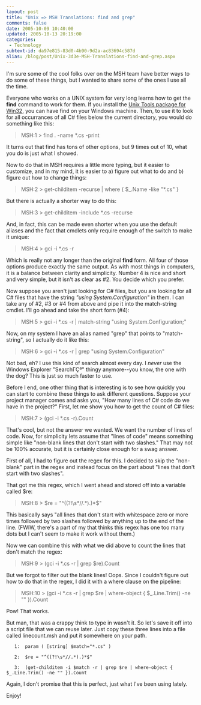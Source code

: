 ```yaml
---
layout: post
title: "Unix => MSH Translations: find and grep"
comments: false
date: 2005-10-09 10:40:00
updated: 2005-10-13 20:19:00
categories:
 - Technology
subtext-id: da97e815-83d0-4b90-9d2a-ac83694c587d
alias: /blog/post/Unix-3d3e-MSH-Translations-find-and-grep.aspx
---
```



I'm sure some of the cool folks over on the MSH team have better ways to do some of these things, but I wanted to share some of the ones I use all the time.

Everyone who works on a UNIX system for very long learns how to get the **find** command to work for them. If you install the [Unix Tools package for Win32](http://unxutils.sourceforge.net/), you can have find on your Windows machine. Then, to use it to look for all occurrances of all C# files below the current directory, you would do something like this:

> MSH:1 > find . -name *.cs -print

It turns out that find has tons of other options, but 9 times out of 10, what you do is just what I showed.

Now to do that in MSH requires a little more typing, but it easier to customize, and in my mind, it is easier to a) figure out what to do and b) figure out how to change things:

> MSH:2 > get-childitem -recurse | where { $_.Name -like "*.cs" }

But there is actually a shorter way to do this:

> MSH:3 > get-childitem -include *.cs -recurse

And, in fact, this can be made even shorter when you use the default aliases and the fact that cmdlets only require enough of the switch to make it unique:

> MSH:4 > gci -i *.cs -r

Which is really not any longer than the original **find** form. All four of those options produce exactly the same output. As with most things in computers, it is a balance between clarity and simplicity. Number 4 is nice and short and very simple, but it isn't as clear as #2. You decide which you prefer.

Now suppose you aren't just looking for C# files, but you are looking for all C# files that have the string _"using System.Configuration"_ in them. I can take any of #2, #3 or #4 from above and pipe it into the match-string cmdlet. I'll go ahead and take the short form (#4):

> MSH:5 > gci -i *.cs -r | match-string "using System.Configuration;"

Now, on my system I have an alias named "grep" that points to "match-string", so I actually do it like this:

> MSH:6 > gci -i *.cs -r | grep "using System.Configuration"

Not bad, eh? I use this kind of search almost every day. I _never_ use the Windows Explorer "SearchΓÇª" thingy anymore--you know, the one with the dog? This is just so much faster to use.

Before I end, one other thing that is interesting is to see how quickly you can start to combine these things to ask different questions. Suppose your project manager comes and asks you, "How many lines of C# code do we have in the project?" First, let me show you how to get the count of C# files:

> MSH:7 > (gci -i *.cs -r).Count

That's cool, but not the answer we wanted. We want the number of lines of code. Now, for simplicity lets assume that "lines of code" means something simple like "non-blank lines that don't start with two slashes." That may not be 100% accurate, but it is certainly close enough for a swag answer.

First of all, I had to figure out the regex for this. I decided to skip the "non-blank" part in the regex and instead focus on the part about "lines that don't start with two slashes".

That got me this regex, which I went ahead and stored off into a variable called $re:

> MSH:8 > $re = "^((?!\s*//.*).)*$"

This basically says "all lines that don't start with whitespace zero or more times followed by two slashes followed by anything up to the end of the line. (FWIW, there's a part of my that thinks this regex has one too many dots but I can't seem to make it work without them.)

Now we can combine this with what we did above to count the lines that don't match the regex:

> MSH:9 > (gci -i *.cs -r | grep $re).Count

But we forgot to filter out the blank lines! Oops. Since I couldn't figure out how to do that in the regex, I did it with a where clause on the pipeline:

> MSH:10 > (gci -i *.cs -r | grep $re | where-object { $_.Line.Trim() -ne "" }).Count

Pow! That works.

But man, that was a crappy think to type in wasn't it. So let's save it off into a script file that we can reuse later. Just copy these three lines into a file called linecount.msh and put it somewhere on your path.
    
       1:  param ( [string] $match="*.cs" )
    
       2:  $re = "^((?!\s*//.*).)*$"
    
       3:  (get-childitem -i $match -r | grep $re | where-object { $_.Line.Trim() -ne "" }).Count

Again, I don't promise that this is perfect, just what I've been using lately.

Enjoy!
